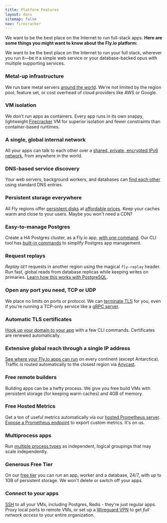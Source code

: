 ```yaml
---
title: Platform Features
layout: docs
sitemap: false
nav: firecracker
---
```


We want to be the best place on the Internet to run full-stack apps. **Here are some things you might want to know about the Fly.io platform:**


We want to be the best place on the Internet to run your full stack, wherever you run it&mdash;be it a simple web service or your database-backed opus with multiple supporting services. 

### Metal-up infrastructure

We run bare metal servers [around the world](https://fly.io/docs/reference/regions/). We're not limited by the region pool, feature set, or cost overhead of cloud providers like AWS or Google.

### VM isolation

We don't run apps as containers. Every app runs in its own snappy, lightweight [Firecracker](https://firecracker-microvm.github.io/) VM for superior isolation and fewer constraints than container-based runtimes.

### A single, global internal network

All your apps can talk to each other over a [shared, private, encrypted IPv6 network](https://fly.io/docs/reference/private-networking/), from anywhere in the world.

### DNS-based service discovery

Your web servers, background workers, and databases can [find each other](https://fly.io/docs/reference/private-networking/#discovering-apps-through-dns-on-an-instance) using standard DNS entries.

### Persistent storage everywhere

All Fly regions offer [persistent disks](https://fly.io/docs/reference/volumes/) at [affordable prices](https://fly.io/docs/about/pricing/#persistent-storage-volumes). Keep your caches warm and close to your users. Maybe you won't need a CDN?

### Easy-to-manage Postgres

Create a HA Postgres cluster, as a Fly.io app, [with one command](/docs/reference/postgres/#creating-a-postgres-app). Our CLI tool has [built-in commands](/docs/flyctl/postgres/) to simplify Postgres app management.

### Request replays

_Replay_ `GET` requests in another region using the magical `fly-replay` header. Run fast, global reads from database replicas while keeping writes on primaries. [Learn how this works with PostgreSQL](https://fly.io/docs/getting-started/multi-region-databases/).

### Open any port you need, TCP or UDP

We place no limits on ports or protocol. We can [terminate TLS](https://fly.io/docs/reference/services/#tls) for you, even if you're running a TCP-only service like a [gRPC server](https://github.com/fly-apps/grpc-service/).

### Automatic TLS certificates

[Hook up your domain to your app](https://fly.io/docs/app-guides/custom-domains-with-fly/) with a few CLI commands. Certificates are renewed automatically.

### Extensive global reach through a single IP address

[See where your Fly.io apps can run](https://fly.io/docs/reference/regions/) on every continent (except Antarctica). Traffic is routed automatically to the closest region via [Anycast](https://fly.io/docs/reference/services/#anycast).

### Free remote builders

Building apps can be a hefty process. We give you free build VMs with persistent storage (for keeping warm caches) and 4GB of memory.

### Free Hosted Metrics

Get a ton of useful metrics automatically via our [hosted Prometheus server](https://fly.io/docs/reference/metrics/). [Expose a Prometheus endpoint](https://fly.io/docs/reference/metrics/#sending-custom-metrics-to-prometheus) to export custom metrics. It's on us.

### Multiprocess apps

Run [multiple process types](https://community.fly.io/t/preview-multi-process-apps-get-your-workers-here/2316) as independent, logical groupings that may scale independently.

### Generous Free Tier

On our [free tier](https://fly.io/docs/about/pricing/#free-allowances) you can run an app, worker and a database, 24/7, with up to 1GB of persistent storage. We won't delete or switch off your apps.

### Connect to your apps

[SSH](https://fly.io/docs/flyctl/ssh/) to all your VMs, including Postgres, Redis - they're just regular apps. Proxy local ports to remote VMs, or set  up a [Wireguard VPN](https://fly.io/docs/reference/private-networking/#private-network-vpn) to get _full network access_ to your entire organization.

